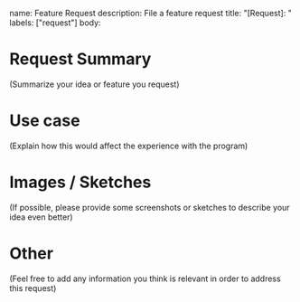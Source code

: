 name: Feature Request
description: File a feature request
title: "[Request]: "
labels: ["request"]
body:

# Request Summary
(Summarize your idea or feature you request)

# Use case
(Explain how this would affect the experience with the program)

# Images / Sketches
(If possible, please provide some screenshots or sketches to describe your idea even better)

# Other
(Feel free to add any information you think is relevant in order to address this request)

